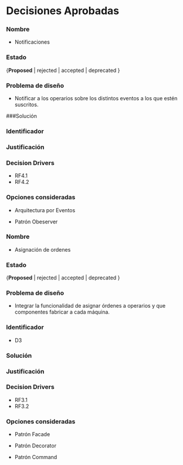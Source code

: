 # Decisiones Aprobadas

### Nombre
* Notificaciones

### Estado
{**Proposed** | rejected | accepted | deprecated }

### Problema de diseño 

* Notificar a los operarios sobre los distintos eventos a los que estén suscritos.  

###Solución 

### Identificador 

### Justificación 

### Decision Drivers
* RF4.1
* RF4.2

### Opciones consideradas 

* Arquitectura por Eventos 

* Patrón Obeserver 

### Nombre
* Asignación de ordenes

### Estado

{**Proposed** | rejected | accepted | deprecated }

### Problema de diseño 

* Integrar la funcionalidad de asignar órdenes a operarios y que componentes fabricar a cada máquina. 

### Identificador 

* D3 

### Solución 

### Justificación 

### Decision Drivers
* RF3.1
* RF3.2

### Opciones consideradas 

* Patrón Facade 

* Patrón Decorator 

* Patrón Command 

